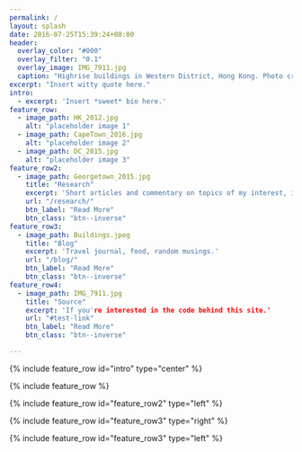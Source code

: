 ```yaml
---
permalink: /
layout: splash
date: 2016-07-25T15:39:24+08:00
header:
  overlay_color: "#000"
  overlay_filter: "0.1"
  overlay_image: IMG_7911.jpg
  caption: "Highrise buildings in Western District, Hong Kong. Photo credit: Kelly Lui"
excerpt: "Insert witty quote here."
intro:
  - excerpt: 'Insert *sweet* bio here.'
feature_row:
  - image_path: HK_2012.jpg
    alt: "placeholder image 1"
  - image_path: CapeTown_2016.jpg
    alt: "placeholder image 2"
  - image_path: DC_2015.jpg
    alt: "placeholder image 3"
feature_row2:
  - image_path: Georgetown_2015.jpg
    title: "Research"
    excerpt: 'Short articles and commentary on topics of my interest, in cluding but not limited to Hong Kong, China, and political economy in general.'
    url: "/research/"
    btn_label: "Read More"
    btn_class: "btn--inverse"
feature_row3:
  - image_path: Buildings.jpeg
    title: "Blog"
    excerpt: 'Travel journal, food, random musings.'
    url: "/blog/"
    btn_label: "Read More"
    btn_class: "btn--inverse"
feature_row4:
  - image_path: IMG_7911.jpg
    title: "Source"
    excerpt: 'If you're interested in the code behind this site.'
    url: "#test-link"
    btn_label: "Read More"
    btn_class: "btn--inverse"

---
```


{% include feature_row id="intro" type="center" %}

{% include feature_row %}

{% include feature_row id="feature_row2" type="left" %}

{% include feature_row id="feature_row3" type="right" %}

{% include feature_row id="feature_row3" type="left" %}
